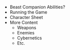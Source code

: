 - Beast Companion Abilities?
- Running the Game
- Character Sheet
- More Content
	- Weapons
	- Enemies
	- Cybernetics
	- Etc.
